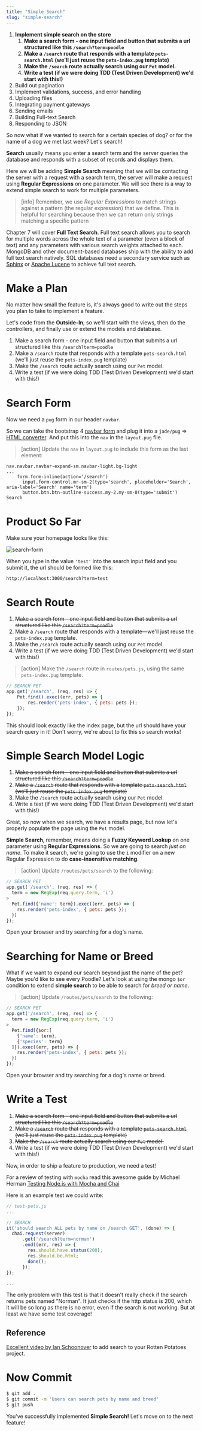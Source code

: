 ```yaml
---
title: "Simple Search"
slug: "simple-search"
---
```


1. **Implement simple search on the store**
    1. **Make a search form - one input field and button that submits a url structured like this `/search?term=poodle`**
    1. **Make a `/search` route that responds with a template `pets-search.html` (we'll just reuse the `pets-index.pug` template)**
    1. **Make the `/search` route actually search using our `Pet` model.**
    1. **Write a test (if we were doing TDD (Test Driven Development) we'd start with this!)**
1. Build out pagination
1. Implement validations, success, and error handling
1. Uploading files
1. Integrating payment gateways
1. Sending emails
1. Building Full-text Search
1. Responding to JSON

So now what if we wanted to search for a certain species of dog? or for the name of a dog we met last week? Let's search!

**Search** usually means you enter a search term and the server queries the database and responds with a subset of records and displays them.

Here we will be adding **Simple Search** meaning that we will be contacting the server with a request with a search term, the server will make a request using **Regular Expressions** on one parameter. We will see there is a way to extend simple search to work for multiple parameters.

>[info]
> Remember, we use *Regular Expressions* to match strings against a pattern (the regular expression) that we define. This is helpful for searching because then we can return only strings matching a specific pattern

Chapter 7 will cover **Full Text Search**. Full text search allows you to search for multiple words across the whole text of a parameter (even a block of text) and any parameters with various search weights attached to each. MongoDB and other document-based databases ship with the ability to add full text search natively. SQL databases need a secondary service such as [Sphinx](http://sphinxsearch.com/) or [Apache Lucene](https://lucene.apache.org/) to achieve full text search.

# Make a Plan

No matter how small the feature is, it's always good to write out the steps you plan to take to implement a feature.

Let's code from the **Outside-In**, so we'll start with the views, then do the controllers, and finally use or extend the models and database.

1. Make a search form - one input field and button that submits a url structured like this `/search?term=poodle`
2. Make a `/search` route that responds with a template `pets-search.html` (we'll just reuse the `pets-index.pug` template)
3. Make the `/search` route actually search using our `Pet` model.
4. Write a test (if we were doing TDD (Test Driven Development) we'd start with this!)

# Search Form

Now we need a `pug` form in our header `navbar`.

So we can take the bootstrap 4 [navbar form](https://getbootstrap.com/docs/4.0/components/navbar/#forms) and plug it into a `jade/pug` => [HTML converter](http://html2jade.org/). And put this into the `nav` in the `layout.pug` file.

>[action]
> Update the `nav` in `layout.pug` to include this form as the last element:
>
```pug
nav.navbar.navbar-expand-sm.navbar-light.bg-light
...
    form.form-inline(action='/search')
      input.form-control.mr-sm-2(type='search', placeholder='Search', aria-label='Search' name='term')
      button.btn.btn-outline-success.my-2.my-sm-0(type='submit') Search
```

# Product So Far

Make sure your homepage looks like this:

![search-form](assets/search-form.png)

When you type in the value `'test'` into the search input field and you submit it, the url should be formed like this:

```
http://localhost:3000/search?term=test
```

# Search Route

1. ~~Make a search form - one input field and button that submits a url structured like this `/search?term=poodle`~~
2. Make a `/search` route that responds with a template—we'll just reuse the `pets-index.pug` template.
3. Make the `/search` route actually search using our `Pet` model.
4. Write a test (if we were doing TDD (Test Driven Development) we'd start with this!)

>[action]
> Make the `/search` route in `routes/pets.js`, using the same `pets-index.pug` template.
>
```js
// SEARCH PET
app.get('/search', (req, res) => {
    Pet.find().exec((err, pets) => {
        res.render('pets-index', { pets: pets });    
    });
});
```

This should look exactly like the index page, but the url should have your search query in it! Don't worry, we're about to fix this so search works!

# Simple Search Model Logic

1. ~~Make a search form - one input field and button that submits a url structured like this `/search?term=poodle`~~
2. ~~Make a `/search` route that responds with a template `pets-search.html` (we'll just reuse the `pets-index.pug` template)~~
3. Make the `/search` route actually search using our `Pet` model.
4. Write a test (if we were doing TDD (Test Driven Development) we'd start with this!)

Great, so now when we search, we have a results page, but now let's properly populate the page using the `Pet` model.

**Simple Search**, remember, means doing a **Fuzzy Keyword Lookup** on one parameter using **Regular Expressions**. So we are going to search *just on name*. To make it search, we're going to use the `i` modifier on a new Regular Expression to do **case-insensitive matching**.

>[action]
> Update `/routes/pets/search` to the following:
>
```js
// SEARCH PET
app.get('/search', (req, res) => {
  term = new RegExp(req.query.term, 'i')
>
  Pet.find({'name': term}).exec((err, pets) => {
    res.render('pets-index', { pets: pets });
  })
});
```

Open your browser and try searching for a dog's name.

# Searching for Name or Breed

What if we want to expand our search beyond just the name of the pet? Maybe you'd like to see every Poodle? Let's look at using the mongo `$or` condition to extend **simple search** to be able to search for *breed or name*.

> [action]
> Update `/routes/pets/search` to the following:
>
```js
// SEARCH PET
app.get('/search', (req, res) => {
  term = new RegExp(req.query.term, 'i')
>
  Pet.find({$or:[
    {'name': term},
    {'species': term}
  ]}).exec((err, pets) => {
    res.render('pets-index', { pets: pets });
  })
});
```

Open your browser and try searching for a dog's name or breed.

# Write a Test

1. ~~Make a search form - one input field and button that submits a url structured like this `/search?term=poodle`~~
2. ~~Make a `/search` route that responds with a template `pets-search.html` (we'll just reuse the `pets-index.pug` template)~~
3. ~~Make the `/search` route actually search using our `Pet` model.~~
4. Write a test (if we were doing TDD (Test Driven Development) we'd start with this!)

Now, in order to ship a feature to production, we need a test!

For a review of testing with `mocha` read this awesome guide by Michael Herman [Testing Node.js with Mocha and Chai](http://mherman.org/blog/2015/09/10/testing-node-js-with-mocha-and-chai/#.Ww3Xm1MvxTY)

Here is an example test we could write:

```js
// test-pets.js
...

// SEARCH
it('should search ALL pets by name on /search GET', (done) => {
  chai.request(server)
      .get('/search?term=norman')
      .end((err, res) => {
        res.should.have.status(200);
        res.should.be.html;
        done();
      });
});

...
```

The only problem with this test is that it doesn't really check if the search returns pets named "Norman". It just checks if the http status is 200, which it will be so long as there is no error, even if the search is not working. But at least we have some test coverage!

## Reference

[Excellent video by Ian Schoonover](https://www.youtube.com/watch?v=9_lKMTXVk64) to add search to your Rotten Potatoes project.

# Now Commit

```bash
$ git add .
$ git commit -m 'Users can search pets by name and breed'
$ git push
```

You've successfully implemented **Simple Search!** Let's move on to the next feature!
